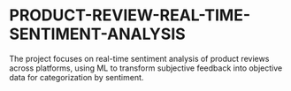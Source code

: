 # PRODUCT-REVIEW-REAL-TIME-SENTIMENT-ANALYSIS
The project focuses on real-time sentiment analysis of product reviews across platforms, using ML to transform subjective feedback into objective data for categorization by sentiment.
